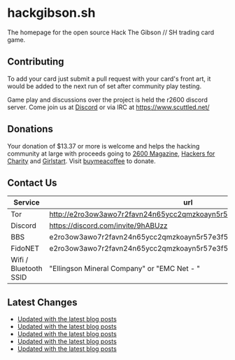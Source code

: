 # hackgibson.sh
The homepage for the open source Hack The Gibson // SH trading card game.


## Contributing

To add your card just submit a pull request with your card's front art, it would be added to the next run of set after community play testing.

Game play and discussions over the project is held the r2600 discord server. Come join us at [Discord](https://discord.com/invite/9hABUzz) or via IRC at https://www.scuttled.net/


## Donations

Your donation of $13.37 or more is welcome and helps the hacking community at large with proceeds going to [2600 Magazine](https://2600.com/), [Hackers for Charity](https://hackersforcharity.org) and [Girlstart](https://girlstart.org).  Visit [buymeacoffee](https://www.buymeacoffee.com/hackgibson.sh) to donate.


## Contact Us

Service | url
-|-
Tor | http://e2ro3ow3awo7r2favn24n65ycc2qmzkoayn5r57e3f56nvjwdcgg32ad.onion
Discord | https://discord.com/invite/9hABUzz
BBS | e2ro3ow3awo7r2favn24n65ycc2qmzkoayn5r57e3f56nvjwdcgg32ad.onion:23
FidoNET | e2ro3ow3awo7r2favn24n65ycc2qmzkoayn5r57e3f56nvjwdcgg32ad.onion:24554
Wifi / Bluetooth SSID | "Ellingson Mineral Company" or "EMC Net - <fidonet address>"

## Latest Changes
<!-- BLOG-POST-LIST:START -->
- [Updated with the latest blog posts](https://github.com/DFW2600/hackgibson.sh/commit/44f6cef66e23d55f7dbe008d7b149b03d27839a6)
- [Updated with the latest blog posts](https://github.com/DFW2600/hackgibson.sh/commit/02224b35d7bf2c05f13f62f3d2bbe21b8a23cd83)
- [Updated with the latest blog posts](https://github.com/DFW2600/hackgibson.sh/commit/02d2faa34e26c3e0a1af3e9f1ecb406ce5fce660)
- [Updated with the latest blog posts](https://github.com/DFW2600/hackgibson.sh/commit/7bf2009fa5981253a00b0b7205f309e736f0fb9a)
- [Updated with the latest blog posts](https://github.com/DFW2600/hackgibson.sh/commit/97f577c5e29c3abbdb338eb749aec64218b6c589)
<!-- BLOG-POST-LIST:END -->
